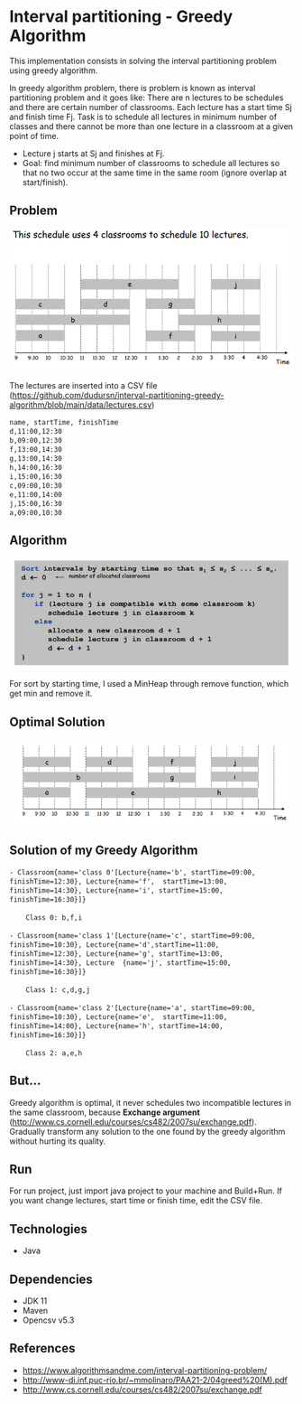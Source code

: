 # Interval partitioning - Greedy Algorithm

This implementation consists in solving the interval partitioning problem using greedy algorithm.

In greedy algorithm problem, there is problem is known as interval partitioning problem and it goes like: There are n lectures to be schedules and there are 
certain number of classrooms. Each lecture has a start time Sj and finish time Fj. Task is to schedule all lectures in minimum number of classes and there 
cannot be more than one lecture in a classroom at a given point of time. 

- Lecture j starts at Sj and finishes at Fj.
- Goal: find minimum number of classrooms to schedule all lectures so that no two occur at the same time in the same room (ignore overlap at start/finish).


## Problem
<img src="img/Problem.png">

The lectures are inserted into a CSV file (https://github.com/dudursn/interval-partitioning-greedy-algorithm/blob/main/data/lectures.csv)

    name, startTime, finishTime
    d,11:00,12:30
    b,09:00,12:30
    f,13:00,14:30
    g,13:00,14:30
    h,14:00,16:30
    i,15:00,16:30
    c,09:00,10:30
    e,11:00,14:00
    j,15:00,16:30
    a,09:00,10:30

## Algorithm
<img src="img/Algorithm.png">

    
For sort by starting time, I used a MinHeap through remove function, which get min and remove it.

## Optimal Solution
<img src="img/Optimal_Solution.png">

## Solution of my Greedy Algorithm

    - Classroom{name='class 0'[Lecture{name='b', startTime=09:00, finishTime=12:30}, Lecture{name='f',  startTime=13:00, finishTime=14:30}, Lecture{name='i', startTime=15:00, finishTime=16:30}]}

        Class 0: b,f,i

    - Classroom{name='class 1'[Lecture{name='c', startTime=09:00, finishTime=10:30}, Lecture{name='d',startTime=11:00, finishTime=12:30}, Lecture{name='g', startTime=13:00, finishTime=14:30}, Lecture  {name='j', startTime=15:00, finishTime=16:30}]}
    
        Class 1: c,d,g,j

    - Classroom{name='class 2'[Lecture{name='a', startTime=09:00, finishTime=10:30}, Lecture{name='e',  startTime=11:00, finishTime=14:00}, Lecture{name='h', startTime=14:00, finishTime=16:30}]}
        
        Class 2: a,e,h

## But...
Greedy algorithm is optimal, it never schedules two incompatible lectures in the same classroom, because <b>Exchange argument</b> (http://www.cs.cornell.edu/courses/cs482/2007su/exchange.pdf). Gradually transform any solution to the one found by the greedy  algorithm without hurting its quality.

## Run
For run project, just import java project to your machine and Build+Run. If you want change lectures, start time or finish time, edit the CSV file.

## Technologies

- Java

## Dependencies

- JDK 11
- Maven
- Opencsv v5.3

## References
- https://www.algorithmsandme.com/interval-partitioning-problem/
- http://www-di.inf.puc-rio.br/~mmolinaro/PAA21-2/04greed%20(M).pdf
- http://www.cs.cornell.edu/courses/cs482/2007su/exchange.pdf
